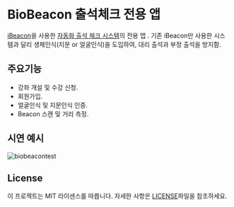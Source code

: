 ﻿#  BioBeacon 출석체크 전용 앱

 [iBeacon](https://ko.wikipedia.org/wiki/%EC%95%84%EC%9D%B4%EB%B9%84%EC%BD%98)을 사용한 [자동화 출석 체크 시스템](https://github.com/interruping/biobeacon)의 전용 앱 . 기존 iBeacon만 사용한 시스템과 달리 생체인식(지문 or 얼굴인식)을 도입하여, 대리 출석과 부정 출석을 방지함.

## 주요기능
- 강좌 개설 및 수강 신청.
- 회원가입.
- 얼굴인식 및 지문인식 인증.
- Beacon 스캔 및 거리 측정.

## 시연 예시
![biobeacontest](https://user-images.githubusercontent.com/29074678/50104888-873b9d80-026e-11e9-9277-37a95ab5ba7e.gif)

## License

이 프로젝트는 MIT 라이센스를 따릅니다. 자세한 사항은  [LICENSE]()파일을 참조하세요.

